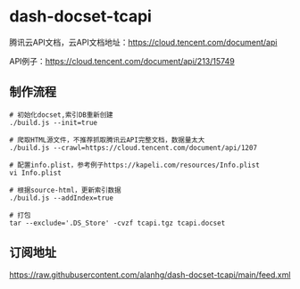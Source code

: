 # dash-docset-tcapi

腾讯云API文档，云API文档地址：https://cloud.tencent.com/document/api

API例子：https://cloud.tencent.com/document/api/213/15749

## 制作流程

```shell
# 初始化docset,索引DB重新创建
./build.js --init=true

# 爬取HTML源文件，不推荐抓取腾讯云API完整文档，数据量太大
./build.js --crawl=https://cloud.tencent.com/document/api/1207

# 配置info.plist，参考例子https://kapeli.com/resources/Info.plist
vi Info.plist

# 根据source-html，更新索引数据
./build.js --addIndex=true

# 打包
tar --exclude='.DS_Store' -cvzf tcapi.tgz tcapi.docset
```

## 订阅地址
https://raw.githubusercontent.com/alanhg/dash-docset-tcapi/main/feed.xml


